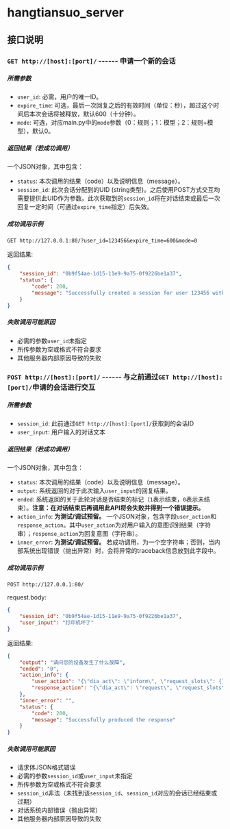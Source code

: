 # hangtiansuo_server

接口说明
--------

### `GET http://[host]:[port]/` ------ 申请一个新的会话

##### 所需参数
* `user_id`: 必需，用户的唯一ID。
* `expire_time`: 可选，最后一次回复之后的有效时间（单位：秒），超过这个时间后本次会话将被释放，默认600（十分钟）。
* `mode`: 可选，对应main.py中的`mode`参数（0：规则；1：模型；2：规则+模型），默认0。

##### 返回结果（若成功调用）
一个JSON对象，其中包含：
* `status`: 本次调用的结果（code）以及说明信息（message）。
* `session_id`: 此次会话分配到的UID (string类型)。之后使用POST方式交互均需要提供此UID作为参数。此次获取到的`session_id`将在对话结束或最后一次回复一定时间（可通过`expire_time`指定）后失效。

##### 成功调用示例
```
GET http://127.0.0.1:80/?user_id=123456&expire_time=600&mode=0
```
返回结果:
```json
{
    "session_id": "0b9f54ae-1d15-11e9-9a75-0f9226be1a37",
    "status": {
        "code": 200,
        "message": "Successfully created a session for user 123456 with expire_time 600 seconds"
    }
}
```

##### 失败调用可能原因
* 必需的参数`user_id`未指定
* 所传参数为空或格式不符合要求
* 其他服务器内部原因导致的失败


### `POST http://[host]:[port]/` ------ 与之前通过`GET http://[host]:[port]/`申请的会话进行交互

##### 所需参数
* `session_id`: 此前通过`GET http://[host]:[port]/`获取到的会话ID
* `user_input`: 用户输入的对话文本

##### 返回结果（若成功调用）
一个JSON对象，其中包含：
* `status`: 本次调用的结果（code）以及说明信息（message）。
* `output`: 系统返回的对于此次输入`user_input`的回复结果。
* `ended`: 系统返回的关于此轮对话是否结束的标记（`1`表示结束，`0`表示未结束）。**注意：在对话结束后再调用此API将会失败并得到一个错误提示。**
* `action_info`: **为测试/调试预留。** 一个JSON对象，包含字段`user_action`和`response_action`。其中`user_action`为对用户输入的意图识别结果（字符串）；`response_action`为回复意图（字符串）。
* `inner_error`: **为测试/调试预留。** 若成功调用，为一个空字符串；否则，当内部系统出现错误（抛出异常）时，会将异常的traceback信息放到此字段中。

##### 成功调用示例
```
POST http://127.0.0.1:80/
```
request.body:
```json
{
    "session_id": "0b9f54ae-1d15-11e9-9a75-0f9226be1a37",
    "user_input": "打印机坏了"
}
```
返回结果:
```json
{
    "output": "请问您的设备发生了什么故障",
    "ended": "0",
    "action_info": {
        "user_action": "{\"dia_act\": \"inform\", \"request_slots\": {}, \"inform_slots\": {\"goal\": \"printer\"}, \"nl\": \"打印机坏了\"}",
        "response_action": "{\"dia_act\": \"request\", \"request_slots\": {\"mafunction\": \"UNK\"}, \"inform_slots\": {}}"
    },
    "inner_error": "",
    "status": {
        "code": 200,
        "message": "Successfully produced the response"
    }
}
```

##### 失败调用可能原因
* 请求体JSON格式错误
* 必需的参数`session_id`或`user_input`未指定
* 所传参数为空或格式不符合要求
* `session_id`非法（未找到该`session_id`、`session_id`对应的会话已经结束或过期）
* 对话系统内部错误（抛出异常）
* 其他服务器内部原因导致的失败

